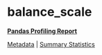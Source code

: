 # balance_scale

[**Pandas Profiling Report**](https://epistasislab.github.io/penn-ml-benchmarks/profile/balance_scale.html)

[Metadata](metadata.yaml) | [Summary Statistics](summary_stats.csv)

